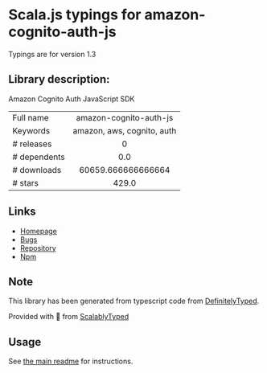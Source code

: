 
# Scala.js typings for amazon-cognito-auth-js

Typings are for version 1.3

## Library description:
Amazon Cognito Auth JavaScript SDK

|                    |                 |
| ------------------ | :-------------: |
| Full name          | amazon-cognito-auth-js |
| Keywords           | amazon, aws, cognito, auth |
| # releases         | 0 |
| # dependents       | 0.0 |
| # downloads        | 60659.666666666664 |
| # stars            | 429.0 |

## Links
- [Homepage](http://aws.amazon.com/cognito)
- [Bugs](https://github.com/aws/amazon-cognito-auth-js/issues)
- [Repository](https://github.com/aws/amazon-cognito-auth-js)
- [Npm](https://www.npmjs.com/package/amazon-cognito-auth-js)
    


## Note
This library has been generated from typescript code from [DefinitelyTyped](https://definitelytyped.org).

Provided with :purple_heart: from [ScalablyTyped](https://github.com/oyvindberg/ScalablyTyped)

## Usage
See [the main readme](../../readme.md) for instructions.


